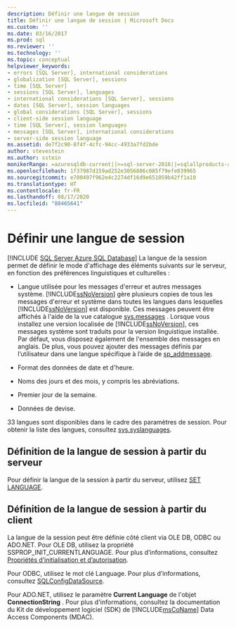 ```yaml
---
description: Définir une langue de session
title: Définir une langue de session | Microsoft Docs
ms.custom: ''
ms.date: 03/16/2017
ms.prod: sql
ms.reviewer: ''
ms.technology: ''
ms.topic: conceptual
helpviewer_keywords:
- errors [SQL Server], international considerations
- globalization [SQL Server], sessions
- time [SQL Server]
- sessions [SQL Server], languages
- international considerations [SQL Server], sessions
- dates [SQL Server], session languages
- global considerations [SQL Server], sessions
- client-side session language
- time [SQL Server], session languages
- messages [SQL Server], international considerations
- server-side session language
ms.assetid: de7f2c90-8f4f-4cfc-94cc-4933a7fd2bde
author: stevestein
ms.author: sstein
monikerRange: =azuresqldb-current||>=sql-server-2016||=sqlallproducts-allversions||>=sql-server-linux-2017||=azuresqldb-mi-current
ms.openlocfilehash: 1f37987d159ad252e3056886c085f79efe039965
ms.sourcegitcommit: e700497f962e4c2274df16d9e651059b42ff1a10
ms.translationtype: HT
ms.contentlocale: fr-FR
ms.lasthandoff: 08/17/2020
ms.locfileid: "88465641"
---
```

# <a name="set-a-session-language"></a>Définir une langue de session
[!INCLUDE [SQL Server Azure SQL Database](../../includes/applies-to-version/sql-asdb.md)]
  La langue de la session permet de définir le mode d'affichage des éléments suivants sur le serveur, en fonction des préférences linguistiques et culturelles :  
  
-   Langue utilisée pour les messages d'erreur et autres messages système. [!INCLUDE[ssNoVersion](../../includes/ssnoversion-md.md)] gère plusieurs copies de tous les messages d'erreur et système dans toutes les langues dans lesquelles [!INCLUDE[ssNoVersion](../../includes/ssnoversion-md.md)] est disponible. Ces messages peuvent être affichés à l'aide de la vue catalogue [sys.messages](../../relational-databases/system-catalog-views/messages-for-errors-catalog-views-sys-messages.md) . Lorsque vous installez une version localisée de [!INCLUDE[ssNoVersion](../../includes/ssnoversion-md.md)], ces messages système sont traduits pour la version linguistique installée. Par défaut, vous disposez également de l'ensemble des messages en anglais. De plus, vous pouvez ajouter des messages définis par l’utilisateur dans une langue spécifique à l’aide de [sp_addmessage](../../relational-databases/system-stored-procedures/sp-addmessage-transact-sql.md).  
  
-   Format des données de date et d'heure.  
  
-   Noms des jours et des mois, y compris les abréviations.  
  
-   Premier jour de la semaine.  
  
-   Données de devise.  
  
 33 langues sont disponibles dans le cadre des paramètres de session. Pour obtenir la liste des langues, consultez [sys.syslanguages](../../relational-databases/system-compatibility-views/sys-syslanguages-transact-sql.md).  
  
## <a name="setting-the-session-language-from-the-server"></a>Définition de la langue de session à partir du serveur  
 Pour définir la langue de la session à partir du serveur, utilisez [SET LANGUAGE](../../t-sql/statements/set-language-transact-sql.md).  
  
## <a name="setting-the-session-language-from-the-client"></a>Définition de la langue de session à partir du client  
 La langue de la session peut être définie côté client via OLE DB, ODBC ou ADO.NET. Pour OLE DB, utilisez la propriété SSPROP_INIT_CURRENTLANGUAGE. Pour plus d’informations, consultez [Propriétés d’initialisation et d’autorisation](../../relational-databases/native-client-ole-db-data-source-objects/initialization-and-authorization-properties.md).  
  
 Pour ODBC, utilisez le mot clé Language. Pour plus d’informations, consultez [SQLConfigDataSource](../../relational-databases/native-client-odbc-api/sqlconfigdatasource.md).  
  
 Pour ADO.NET, utilisez le paramètre **Current Language** de l'objet **ConnectionString** . Pour plus d'informations, consultez la documentation du Kit de développement logiciel (SDK) de [!INCLUDE[msCoName](../../includes/msconame-md.md)] Data Access Components (MDAC).  
  
  
